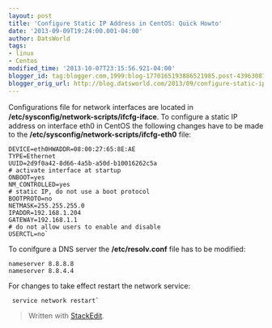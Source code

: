 ```yaml
---
layout: post
title: 'Configure Static IP Address in CentOS: Quick Howto'
date: '2013-09-09T19:24:00.001-04:00'
author: DatsWorld
tags:
- linux
- Centos
modified_time: '2013-10-07T23:15:56.921-04:00'
blogger_id: tag:blogger.com,1999:blog-1770165193886521985.post-4396308130394296398
blogger_orig_url: http://blog.datsworld.com/2013/09/configure-static-ip-address-in-centos.html
---
```


Conﬁgurations file for network interfaces are located in **/etc/sysconﬁg/network-scripts/ifcfg-iface**. To configure a static IP address on interface eth0 in CentOS the following changes have to be made to the **/etc/sysconfig/network-scripts/ifcfg-eth0** file:  
```
DEVICE=eth0HWADDR=08:00:27:65:8E:AE
TYPE=Ethernet
UUID=2d9f0a42-8d66-4a5b-a50d-b10016262c5a
# activate interface at startup
ONBOOT=yes
NM_CONTROLLED=yes
# static IP, do not use a boot protocol
BOOTPROTO=no
NETMASK=255.255.255.0
IPADDR=192.168.1.204
GATEWAY=192.168.1.1
# do not allow users to enable and disable
USERCTL=no` 
```
To conifgure a DNS server the **/etc/resolv.conf** file has to be modified:  
```
nameserver 8.8.8.8
nameserver 8.8.4.4
```


For changes to take effect restart the network service: 
``` 
 service network restart` 
```

> Written with [StackEdit](https://stackedit.io/).
